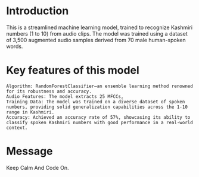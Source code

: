 # Introduction

This is a streamlined machine learning model, trained to recognize Kashmiri numbers (1 to 10) from audio clips. The model was trained using a dataset of 3,500 augmented audio samples derived from 70 male human-spoken words.

# Key features of this model

    Algorithm: RandomForestClassifier—an ensemble learning method renowned for its robustness and accuracy.
    Audio Features: The model extracts 25 MFCCs,
    Training Data: The model was trained on a diverse dataset of spoken numbers, providing solid generalization capabilities across the 1-10 range in Kashmiri.
    Accuracy: Achieved an accuracy rate of 57%, showcasing its ability to classify spoken Kashmiri numbers with good performance in a real-world context.

# Message
Keep Calm And Code On.
